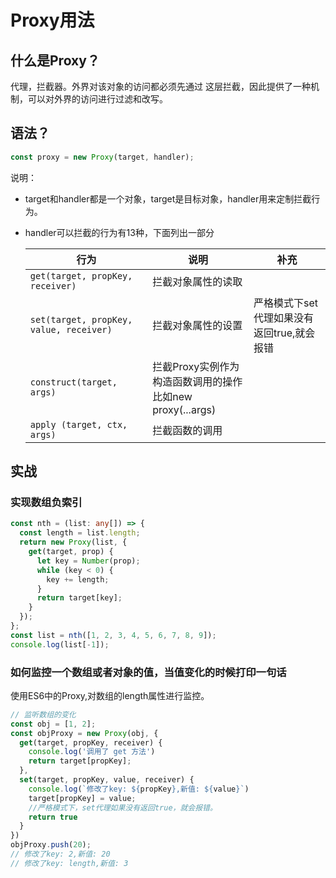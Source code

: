 # Proxy用法

## 什么是Proxy？

代理，拦截器。外界对该对象的访问都必须先通过 这层拦截，因此提供了一种机制，可以对外界的访问进行过滤和改写。

## 语法？
```javascript
const proxy = new Proxy(target, handler);
```


说明：

* target和handler都是一个对象，target是目标对象，handler用来定制拦截行为。

* handler可以拦截的行为有13种，下面列出一部分

  | 行为                                      | 说明                             |    补充             |
  | ----------------------------------------- | -------------------------------|----------------------- |
  | `get(target, propKey, receiver)`        | 拦截对象属性的读取                 |                   |
  | `set(target, propKey, value, receiver)` | 拦截对象属性的设置            |严格模式下set代理如果没有返回true,就会报错|
  | `construct(target, args)`              | 拦截Proxy实例作为构造函数调用的操作<br />比如new proxy(...args) ||
  | `apply (target, ctx, args)`             | 拦截函数的调用                                               ||

  

## 实战

### 实现数组负索引
```typescript
const nth = (list: any[]) => {
  const length = list.length;
  return new Proxy(list, {
    get(target, prop) {
      let key = Number(prop);
      while (key < 0) {
        key += length;
      }
      return target[key];
    }
  });
};
const list = nth([1, 2, 3, 4, 5, 6, 7, 8, 9]);
console.log(list[-1]);
```
### 如何监控一个数组或者对象的值，当值变化的时候打印一句话

使用ES6中的Proxy,对数组的length属性进行监控。

```javascript
// 监听数组的变化
const obj = [1, 2];
const objProxy = new Proxy(obj, {
  get(target, propKey, receiver) {
    console.log('调用了 get 方法')
    return target[propKey];
  },
  set(target, propKey, value, receiver) {
    console.log(`修改了key: ${propKey},新值: ${value}`)
    target[propKey] = value;
    //严格模式下，set代理如果没有返回true，就会报错。
    return true
  }
})
objProxy.push(20);
// 修改了key: 2,新值: 20
// 修改了key: length,新值: 3
```